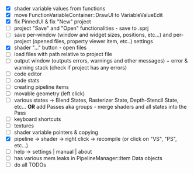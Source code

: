 - [x] shader variable values from functions
- [x] move FunctionVariableContainer::DrawUI to VariableValueEdit
- [x] fix PinnedUI & fix "New" project
- [ ] project "Save" and "Open" functionalities - save to .sprj
- [ ] save per-window (window and widget sizes, positions, etc...) and per-project (opened files, property viewer item, etc..) settings
- [x] shader "..." button - open files
- [ ] load files with path relative to project file
- [ ] output window (outputs errors, warnings and other messages) + error & warning stack (check if project has any errors)
- [ ] code editor
- [ ] code stats
- [ ] creating pipeline items
- [ ] movable geometry (left click)
- [ ] various states -> Blend States, Rasterizer State, Depth-Stencil State, etc... **OR** add Passes aka groups - merge shaders and all states into the Pass
- [ ] keyboard shortcuts
- [ ] textures
- [ ] shader variable pointers & copying
- [x] pipeline -> shader -> right click -> recompile (or click on "VS", "PS", etc...)
- [ ] help -> settings | manual | about
- [ ] has various mem leaks in PipelineManager::Item Data objects
- [ ] do all TODOs